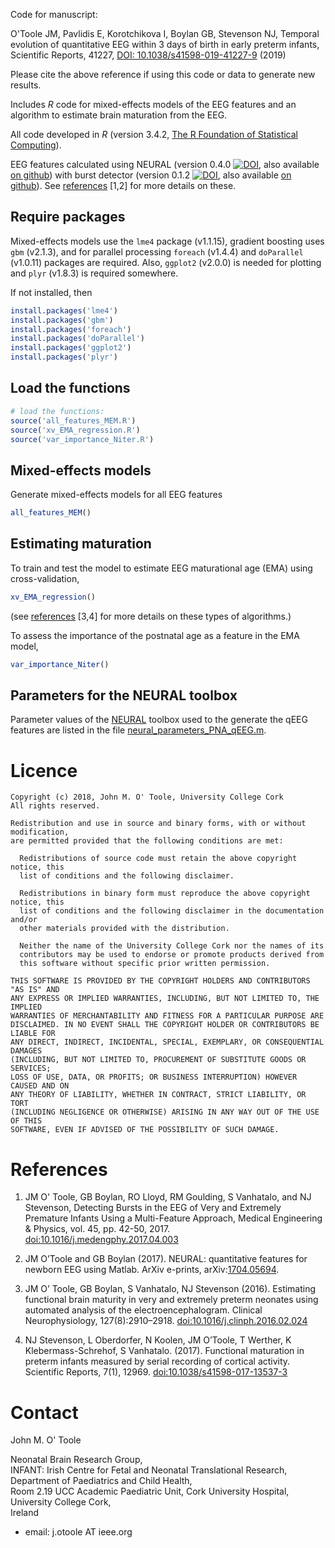 Code for manuscript:


O'Toole JM, Pavlidis E, Korotchikova I, Boylan GB, Stevenson NJ, Temporal evolution of
quantitative EEG within 3 days of birth in early preterm infants, Scientific Reports,
41227, [DOI: 10.1038/s41598-019-41227-9](https://doi.org/10.1038/s41598-019-41227-9)
(2019)



Please cite the above reference if using this code or data to generate new results. 


Includes _R_ code for mixed-effects models of the EEG features and an algorithm to
estimate brain maturation from the EEG.

All code developed in _R_ (version 3.4.2, [The R Foundation of Statistical
Computing](http://www.r-project.org)).


EEG features calculated using NEURAL (version 0.4.0 
[![DOI](https://zenodo.org/badge/DOI/10.5281/zenodo.2536888.svg)](https://doi.org/10.5281/zenodo.2536888),
also available [on github](https://github.com/otoolej/qEEG_feature_set)) with burst
detector (version 0.1.2 
[![DOI](https://zenodo.org/badge/42042482.svg)](https://zenodo.org/badge/latestdoi/42042482),
also available [on github](https://github.com/otoolej/burst_detector)). See
[references](#references) [1,2] for more details on these.




## Require packages
Mixed-effects models use the `lme4` package (v1.1.15), gradient boosting uses `gbm`
(v2.1.3), and for parallel processing `foreach` (v1.4.4) and `doParallel` (v1.0.11)
packages are required. Also, `ggplot2` (v2.0.0) is needed for plotting and `plyr` (v1.8.3)
is required somewhere.

If not installed, then 

``` R
install.packages('lme4')
install.packages('gbm')
install.packages('foreach')
install.packages('doParallel')
install.packages('ggplot2')
install.packages('plyr')
```

## Load the functions

``` R
# load the functions:
source('all_features_MEM.R')	
source('xv_EMA_regression.R')	
source('var_importance_Niter.R')
```

## Mixed-effects models

Generate mixed-effects models for all EEG features
``` R
all_features_MEM()
```

## Estimating maturation

To train and test the model to estimate EEG maturational age (EMA) using cross-validation, 
``` R
xv_EMA_regression()
```
(see [references](#references) [3,4] for more details on these types of algorithms.)


To assess the importance of the postnatal age as a feature in the EMA model,
``` R
var_importance_Niter()
```

## Parameters for the NEURAL toolbox
Parameter values of the [NEURAL](https://github.com/otoolej/qEEG_feature_set) toolbox used
to the generate the qEEG features are listed in the file
[neural_parameters_PNA_qEEG.m](neural_parameters_PNA_qEEG.m).

# Licence

```
Copyright (c) 2018, John M. O' Toole, University College Cork
All rights reserved.

Redistribution and use in source and binary forms, with or without modification,
are permitted provided that the following conditions are met:

  Redistributions of source code must retain the above copyright notice, this
  list of conditions and the following disclaimer.

  Redistributions in binary form must reproduce the above copyright notice, this
  list of conditions and the following disclaimer in the documentation and/or
  other materials provided with the distribution.

  Neither the name of the University College Cork nor the names of its
  contributors may be used to endorse or promote products derived from
  this software without specific prior written permission.

THIS SOFTWARE IS PROVIDED BY THE COPYRIGHT HOLDERS AND CONTRIBUTORS "AS IS" AND
ANY EXPRESS OR IMPLIED WARRANTIES, INCLUDING, BUT NOT LIMITED TO, THE IMPLIED
WARRANTIES OF MERCHANTABILITY AND FITNESS FOR A PARTICULAR PURPOSE ARE
DISCLAIMED. IN NO EVENT SHALL THE COPYRIGHT HOLDER OR CONTRIBUTORS BE LIABLE FOR
ANY DIRECT, INDIRECT, INCIDENTAL, SPECIAL, EXEMPLARY, OR CONSEQUENTIAL DAMAGES
(INCLUDING, BUT NOT LIMITED TO, PROCUREMENT OF SUBSTITUTE GOODS OR SERVICES;
LOSS OF USE, DATA, OR PROFITS; OR BUSINESS INTERRUPTION) HOWEVER CAUSED AND ON
ANY THEORY OF LIABILITY, WHETHER IN CONTRACT, STRICT LIABILITY, OR TORT
(INCLUDING NEGLIGENCE OR OTHERWISE) ARISING IN ANY WAY OUT OF THE USE OF THIS
SOFTWARE, EVEN IF ADVISED OF THE POSSIBILITY OF SUCH DAMAGE.
```

# References

1. JM O' Toole, GB Boylan, RO Lloyd, RM Goulding, S Vanhatalo, and NJ Stevenson,
   Detecting Bursts in the EEG of Very and Extremely Premature Infants Using a
   Multi-Feature Approach, Medical Engineering & Physics, vol. 45, pp. 42-50, 2017.
   [doi:10.1016/j.medengphy.2017.04.003](https://doi.org/10.1016/j.medengphy.2017.04.003)

2. JM O’Toole and GB Boylan (2017). NEURAL: quantitative features for newborn EEG using
   Matlab. ArXiv e-prints, arXiv:[1704.05694](https://arxiv.org/abs/1704.05694).

3. JM O’ Toole, GB Boylan, S Vanhatalo, NJ Stevenson (2016). Estimating functional brain
   maturity in very and extremely preterm neonates using automated analysis of the
   electroencephalogram. Clinical Neurophysiology,
   127(8):2910–2918. [doi:10.1016/j.clinph.2016.02.024](https://doi.org/10.1016/j.clinph.2016.02.024)

4. NJ Stevenson, L Oberdorfer, N Koolen, JM O’Toole, T Werther, K Klebermass-Schrehof, S
   Vanhatalo. (2017). Functional maturation in preterm infants measured by serial
   recording of cortical activity. Scientific Reports,
   7(1), 12969. [doi:10.1038/s41598-017-13537-3](http://doi.org/10.1038/s41598-017-13537-3)

# Contact

John M. O' Toole

Neonatal Brain Research Group,  
INFANT: Irish Centre for Fetal and Neonatal Translational Research,  
Department of Paediatrics and Child Health,  
Room 2.19 UCC Academic Paediatric Unit, Cork University Hospital,  
University College Cork,  
Ireland

- email: j.otoole AT ieee.org

